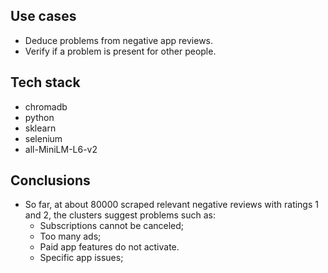 ## Use cases
- Deduce problems from negative app reviews.
- Verify if a problem is present for other people.

## Tech stack
- chromadb
- python
- sklearn
- selenium
- all-MiniLM-L6-v2

## Conclusions
- So far, at about 80000 scraped relevant negative reviews with ratings 1 and 2, the clusters suggest problems such as: 
    - Subscriptions cannot be canceled;
    - Too many ads; 
    - Paid app features do not activate.
    - Specific app issues;